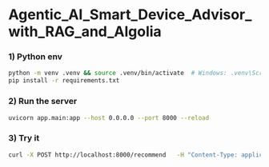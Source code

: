 # Agentic_AI_Smart_Device_Advisor_with_RAG_and_Algolia

### 1) Python env
```bash
python -m venv .venv && source .venv/bin/activate  # Windows: .venv\Scripts\activate
pip install -r requirements.txt
```

### 2) Run the server
```bash
uvicorn app.main:app --host 0.0.0.0 --port 8000 --reload
```

### 3) Try it
```bash
curl -X POST http://localhost:8000/recommend   -H "Content-Type: application/json"   -d '{ "messages": [{"role":"user","content":"I want a laptop for programming that is lightweight."}] }'
```
